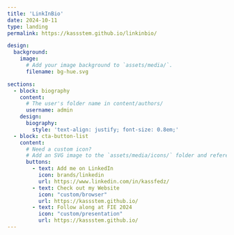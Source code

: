 ```yaml
---
title: 'LinkInBio'
date: 2024-10-11
type: landing
permalink: https://kassstem.github.io/linkinbio/

design:
  background:
    image:
      # Add your image background to `assets/media/`.
      filename: bg-hue.svg

sections:
  - block: biography
    content:
      # The user's folder name in content/authors/
      username: admin
    design:
      biography:
        style: 'text-align: justify; font-size: 0.8em;'
  - block: cta-button-list
    content:
      # Need a custom icon?
      # Add an SVG image to the `assets/media/icons/` folder and reference it in the `icon` field below
      buttons:
        - text: Add me on LinkedIn
          icon: brands/linkedin
          url: https://www.linkedin.com/in/kassfedz/
        - text: Check out my Website
          icon: "custom/browser"
          url: https://kassstem.github.io/
        - text: Follow along at FIE 2024
          icon: "custom/presentation"
          url: https://kassstem.github.io/
---
```

